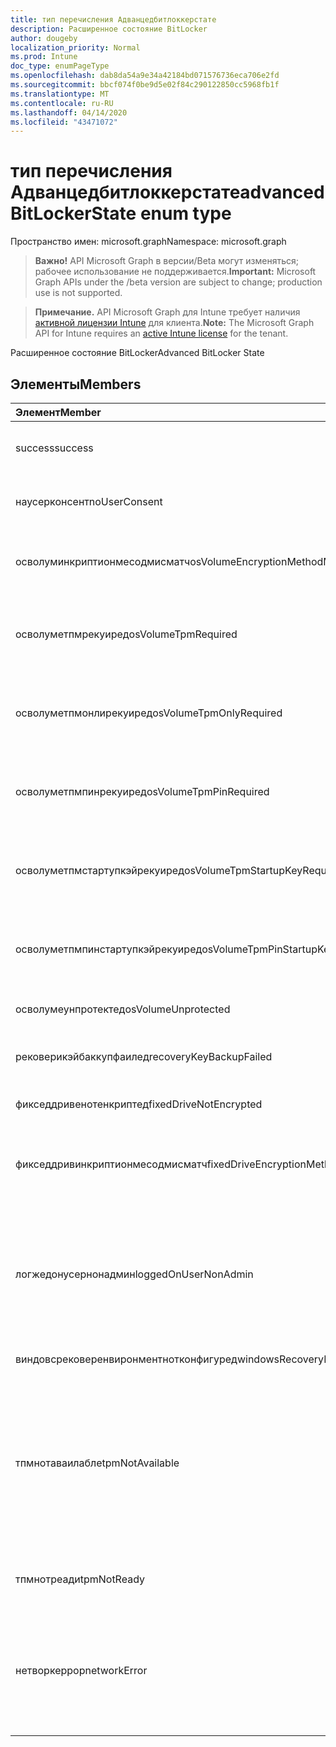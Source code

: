 ```yaml
---
title: тип перечисления Адванцедбитлоккерстате
description: Расширенное состояние BitLocker
author: dougeby
localization_priority: Normal
ms.prod: Intune
doc_type: enumPageType
ms.openlocfilehash: dab8da54a9e34a42184bd071576736eca706e2fd
ms.sourcegitcommit: bbcf074f0be9d5e02f84c290122850cc5968fb1f
ms.translationtype: MT
ms.contentlocale: ru-RU
ms.lasthandoff: 04/14/2020
ms.locfileid: "43471072"
---
```

# <a name="advancedbitlockerstate-enum-type"></a><span data-ttu-id="f0cc8-103">тип перечисления Адванцедбитлоккерстате</span><span class="sxs-lookup"><span data-stu-id="f0cc8-103">advancedBitLockerState enum type</span></span>

<span data-ttu-id="f0cc8-104">Пространство имен: microsoft.graph</span><span class="sxs-lookup"><span data-stu-id="f0cc8-104">Namespace: microsoft.graph</span></span>

> <span data-ttu-id="f0cc8-105">**Важно!** API Microsoft Graph в версии/Beta могут изменяться; рабочее использование не поддерживается.</span><span class="sxs-lookup"><span data-stu-id="f0cc8-105">**Important:** Microsoft Graph APIs under the /beta version are subject to change; production use is not supported.</span></span>

> <span data-ttu-id="f0cc8-106">**Примечание.** API Microsoft Graph для Intune требует наличия [активной лицензии Intune](https://go.microsoft.com/fwlink/?linkid=839381) для клиента.</span><span class="sxs-lookup"><span data-stu-id="f0cc8-106">**Note:** The Microsoft Graph API for Intune requires an [active Intune license](https://go.microsoft.com/fwlink/?linkid=839381) for the tenant.</span></span>

<span data-ttu-id="f0cc8-107">Расширенное состояние BitLocker</span><span class="sxs-lookup"><span data-stu-id="f0cc8-107">Advanced BitLocker State</span></span>

## <a name="members"></a><span data-ttu-id="f0cc8-108">Элементы</span><span class="sxs-lookup"><span data-stu-id="f0cc8-108">Members</span></span>
|<span data-ttu-id="f0cc8-109">Элемент</span><span class="sxs-lookup"><span data-stu-id="f0cc8-109">Member</span></span>|<span data-ttu-id="f0cc8-110">Значение</span><span class="sxs-lookup"><span data-stu-id="f0cc8-110">Value</span></span>|<span data-ttu-id="f0cc8-111">Описание</span><span class="sxs-lookup"><span data-stu-id="f0cc8-111">Description</span></span>|
|:---|:---|:---|
|<span data-ttu-id="f0cc8-112">success</span><span class="sxs-lookup"><span data-stu-id="f0cc8-112">success</span></span>|<span data-ttu-id="f0cc8-113">нуль</span><span class="sxs-lookup"><span data-stu-id="f0cc8-113">0</span></span>|<span data-ttu-id="f0cc8-114">Успешное выполнение расширенного состояния BitLocker</span><span class="sxs-lookup"><span data-stu-id="f0cc8-114">Advanced BitLocker State Success</span></span>|
|<span data-ttu-id="f0cc8-115">наусерконсент</span><span class="sxs-lookup"><span data-stu-id="f0cc8-115">noUserConsent</span></span>|<span data-ttu-id="f0cc8-116">1,1</span><span class="sxs-lookup"><span data-stu-id="f0cc8-116">1</span></span>|<span data-ttu-id="f0cc8-117">Пользователь никогда не дал согласие на шифрование</span><span class="sxs-lookup"><span data-stu-id="f0cc8-117">User never gave consent for Encryption</span></span>|
|<span data-ttu-id="f0cc8-118">осволуминкриптионмесодмисматч</span><span class="sxs-lookup"><span data-stu-id="f0cc8-118">osVolumeEncryptionMethodMismatch</span></span>|<span data-ttu-id="f0cc8-119">2</span><span class="sxs-lookup"><span data-stu-id="f0cc8-119">2</span></span>|<span data-ttu-id="f0cc8-120">Способ шифрования тома ОС отличается от того, который задан политикой</span><span class="sxs-lookup"><span data-stu-id="f0cc8-120">Encryption method of OS Volume is different than that set by policy</span></span>|
|<span data-ttu-id="f0cc8-121">осволуметпмрекуиред</span><span class="sxs-lookup"><span data-stu-id="f0cc8-121">osVolumeTpmRequired</span></span>|<span data-ttu-id="f0cc8-122">4 </span><span class="sxs-lookup"><span data-stu-id="f0cc8-122">4</span></span>|<span data-ttu-id="f0cc8-123">TPM не используется для защиты тома ОС, но является обязательным для политики</span><span class="sxs-lookup"><span data-stu-id="f0cc8-123">TPM not used for protection of OS volume, but is required by policy</span></span>|
|<span data-ttu-id="f0cc8-124">осволуметпмонлирекуиред</span><span class="sxs-lookup"><span data-stu-id="f0cc8-124">osVolumeTpmOnlyRequired</span></span>|<span data-ttu-id="f0cc8-125">8 </span><span class="sxs-lookup"><span data-stu-id="f0cc8-125">8</span></span>|<span data-ttu-id="f0cc8-126">Защита только TPM не используется для тома ОС, но является обязательной для политики</span><span class="sxs-lookup"><span data-stu-id="f0cc8-126">TPM only protection not used for OS volume, but is required by policy</span></span>|
|<span data-ttu-id="f0cc8-127">осволуметпмпинрекуиред</span><span class="sxs-lookup"><span data-stu-id="f0cc8-127">osVolumeTpmPinRequired</span></span>|<span data-ttu-id="f0cc8-128">16 </span><span class="sxs-lookup"><span data-stu-id="f0cc8-128">16</span></span>|<span data-ttu-id="f0cc8-129">TPM + защита ПИН-кода не используется для тома ОС, но она является обязательной для политики</span><span class="sxs-lookup"><span data-stu-id="f0cc8-129">TPM+PIN protection not used for OS volume, but is required by policy</span></span>|
|<span data-ttu-id="f0cc8-130">осволуметпмстартупкэйрекуиред</span><span class="sxs-lookup"><span data-stu-id="f0cc8-130">osVolumeTpmStartupKeyRequired</span></span>|<span data-ttu-id="f0cc8-131">32</span><span class="sxs-lookup"><span data-stu-id="f0cc8-131">32</span></span>|<span data-ttu-id="f0cc8-132">TPM + защита ключа запуска не используется для тома ОС, но она является обязательной для политики</span><span class="sxs-lookup"><span data-stu-id="f0cc8-132">TPM+Startup Key protection not used for OS volume, but is required by policy</span></span>|
|<span data-ttu-id="f0cc8-133">осволуметпмпинстартупкэйрекуиред</span><span class="sxs-lookup"><span data-stu-id="f0cc8-133">osVolumeTpmPinStartupKeyRequired</span></span>|<span data-ttu-id="f0cc8-134">64</span><span class="sxs-lookup"><span data-stu-id="f0cc8-134">64</span></span>|<span data-ttu-id="f0cc8-135">TPM + ПИН + ключ запуска не используется для тома ОС, но является обязательным для политики</span><span class="sxs-lookup"><span data-stu-id="f0cc8-135">TPM+PIN+Startup Key not used for OS volume, but is required by policy</span></span>|
|<span data-ttu-id="f0cc8-136">осволумеунпротектед</span><span class="sxs-lookup"><span data-stu-id="f0cc8-136">osVolumeUnprotected</span></span>|<span data-ttu-id="f0cc8-137">128</span><span class="sxs-lookup"><span data-stu-id="f0cc8-137">128</span></span>|<span data-ttu-id="f0cc8-138">Обнаружен незащищенный том ОС</span><span class="sxs-lookup"><span data-stu-id="f0cc8-138">Un-protected OS Volume was detected</span></span>|
|<span data-ttu-id="f0cc8-139">рековерикэйбаккупфаилед</span><span class="sxs-lookup"><span data-stu-id="f0cc8-139">recoveryKeyBackupFailed</span></span>|<span data-ttu-id="f0cc8-140">256</span><span class="sxs-lookup"><span data-stu-id="f0cc8-140">256</span></span>|<span data-ttu-id="f0cc8-141">Сбой резервного копирования ключа восстановления</span><span class="sxs-lookup"><span data-stu-id="f0cc8-141">Recovery key backup failed</span></span>|
|<span data-ttu-id="f0cc8-142">фикседдривенотенкриптед</span><span class="sxs-lookup"><span data-stu-id="f0cc8-142">fixedDriveNotEncrypted</span></span>|<span data-ttu-id="f0cc8-143">512</span><span class="sxs-lookup"><span data-stu-id="f0cc8-143">512</span></span>|<span data-ttu-id="f0cc8-144">Фиксированный диск не зашифрован</span><span class="sxs-lookup"><span data-stu-id="f0cc8-144">Fixed Drive not encrypted</span></span>|
|<span data-ttu-id="f0cc8-145">фикседдривинкриптионмесодмисматч</span><span class="sxs-lookup"><span data-stu-id="f0cc8-145">fixedDriveEncryptionMethodMismatch</span></span>|<span data-ttu-id="f0cc8-146">1024</span><span class="sxs-lookup"><span data-stu-id="f0cc8-146">1024</span></span>|<span data-ttu-id="f0cc8-147">Метод шифрования жесткого диска отличается от того, который задан политикой</span><span class="sxs-lookup"><span data-stu-id="f0cc8-147">Encryption method of Fixed Drive is different than that set by policy</span></span>|
|<span data-ttu-id="f0cc8-148">логжедонусернонадмин</span><span class="sxs-lookup"><span data-stu-id="f0cc8-148">loggedOnUserNonAdmin</span></span>|<span data-ttu-id="f0cc8-149">2048</span><span class="sxs-lookup"><span data-stu-id="f0cc8-149">2048</span></span>|<span data-ttu-id="f0cc8-150">Пользователь, вошедший в систему, не является администратором. Для этого необходимо, чтобы для политики Алловстандардусеренкриптион было задано значение 1.</span><span class="sxs-lookup"><span data-stu-id="f0cc8-150">Logged on user is non-admin. This requires “AllowStandardUserEncryption” policy set to 1</span></span>|
|<span data-ttu-id="f0cc8-151">виндовсрековеренвиронментнотконфигуред</span><span class="sxs-lookup"><span data-stu-id="f0cc8-151">windowsRecoveryEnvironmentNotConfigured</span></span>|<span data-ttu-id="f0cc8-152">4096</span><span class="sxs-lookup"><span data-stu-id="f0cc8-152">4096</span></span>|<span data-ttu-id="f0cc8-153">WinRE не настроен</span><span class="sxs-lookup"><span data-stu-id="f0cc8-153">WinRE is not configured</span></span>|
|<span data-ttu-id="f0cc8-154">тпмнотаваилабле</span><span class="sxs-lookup"><span data-stu-id="f0cc8-154">tpmNotAvailable</span></span>|<span data-ttu-id="f0cc8-155">8192</span><span class="sxs-lookup"><span data-stu-id="f0cc8-155">8192</span></span>|<span data-ttu-id="f0cc8-156">TPM недоступен для BitLocker.</span><span class="sxs-lookup"><span data-stu-id="f0cc8-156">TPM is not available for BitLocker.</span></span> <span data-ttu-id="f0cc8-157">Это означает, что доверенный платформенный модуль отсутствует или для него задано переопределение реестра, а операционная система находится на диске с возможностью портативного или Рим-доступного</span><span class="sxs-lookup"><span data-stu-id="f0cc8-157">This means TPM is not present, or TPM unavailable registry override is set or host OS is on portable/rome-able drive</span></span>|
|<span data-ttu-id="f0cc8-158">тпмнотреади</span><span class="sxs-lookup"><span data-stu-id="f0cc8-158">tpmNotReady</span></span>|<span data-ttu-id="f0cc8-159">16384</span><span class="sxs-lookup"><span data-stu-id="f0cc8-159">16384</span></span>|<span data-ttu-id="f0cc8-160">Доверенный платформенный модуль не готов для BitLocker</span><span class="sxs-lookup"><span data-stu-id="f0cc8-160">TPM is not ready for BitLocker</span></span>|
|<span data-ttu-id="f0cc8-161">нетворкеррор</span><span class="sxs-lookup"><span data-stu-id="f0cc8-161">networkError</span></span>|<span data-ttu-id="f0cc8-162">32768</span><span class="sxs-lookup"><span data-stu-id="f0cc8-162">32768</span></span>|<span data-ttu-id="f0cc8-163">Сеть недоступна.</span><span class="sxs-lookup"><span data-stu-id="f0cc8-163">Network not available.</span></span> <span data-ttu-id="f0cc8-164">Это необходимо для резервного копирования ключа восстановления.</span><span class="sxs-lookup"><span data-stu-id="f0cc8-164">This is required for recovery key backup.</span></span> <span data-ttu-id="f0cc8-165">Этот отчет сообщается об устройствах, поддерживающих шифрование дисков</span><span class="sxs-lookup"><span data-stu-id="f0cc8-165">This is reported for Drive Encryption capable devices</span></span>|



